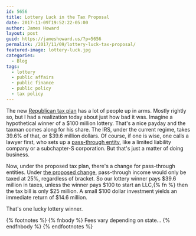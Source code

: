 ```yaml
---
id: 5656
title: Lottery Luck in the Tax Proposal
date: 2017-11-09T19:52:22-05:00
author: James Howard
layout: post
guid: https://jameshoward.us/?p=5656
permalink: /2017/11/09/lottery-luck-tax-proposal/
featured-image: lottery-luck.jpg
categories:
  - Blog
tags:
  - lottery
  - public affairs
  - public finance
  - public policy
  - tax policy
---
```

The new [Republican tax
plan](https://www.washingtonpost.com/business/economy/senate-gop-plan-would-delay-corporate-tax-cut-until-2019-breaking-with-trump/2017/11/09/92ea07ec-c55d-11e7-afe9-4f60b5a6c4a0_story.html?utm_term=.f367cc3d4e0d)
has a lot of people up in arms.  Mostly rightly so, but I had a
realization today about just how bad it was.  Imagine a hypothetical
winner of a $100 million lottery.  That's a nice payday and the
taxman comes along for his share.  The IRS, under the current regime,
takes 39.6% of that, or $39.6 million dollars.  Of course, if one
is wise, one calls a lawyer first, who sets up a [pass-through
entity](http://www.investinganswers.com/financial-dictionary/businesses-corporations/pass-through-entity-1119),
like a limited liability company or a subchapter-S corporation.
But that's just a matter of doing business.

Now, under the proposed tax plan, there's a change for pass-through
entities.  Under [the proposed
change](https://www.bloomberg.com/view/articles/2017-09-28/the-trump-tax-reform-s-pass-through-boondoggle),
pass-through income would only be taxed at 25%, regardless of
bracket.  So our lottery winner pays $39.6 million in taxes, unless
the winner pays $100 to start an LLC,{% fn %}
then the tax bill is only $25 million.  A small $100
dollar investment yields an immediate return of $14.6 million.

That's one lucky lottery winner.

{% footnotes %}
  {% fnbody %}
    Fees vary depending on state...
   {% endfnbody %}
{% endfootnotes %}
